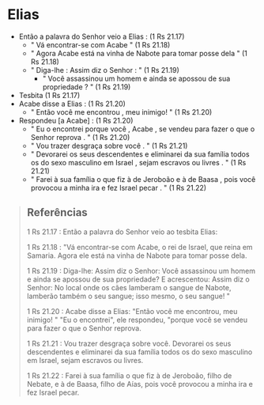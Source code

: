 # Elias
- Então a palavra do Senhor veio a Elias : (1 Rs 21.17)
  - " Vá encontrar-se com Acabe " (1 Rs 21.18)
  - " Agora Acabe está na vinha de Nabote para tomar posse dela " (1 Rs 21.18)
  - " Diga-lhe : Assim diz o Senhor : " (1 Rs 21.19)
    - " Você assassinou um homem e ainda se apossou de sua propriedade ? " (1 Rs 21.19)
- Tesbita (1 Rs 21.17)
- Acabe disse a Elias : (1 Rs 21.20)
  - " Então você me encontrou , meu inimigo! " (1 Rs 21.20)
- Respondeu \[a Acabe] : (1 Rs 21.20)
  - " Eu o encontrei porque você , Acabe , se vendeu para fazer o que o Senhor reprova . " (1 Rs 21.20)
  - " Vou trazer desgraça sobre você . " (1 Rs 21.21)
  - " Devorarei os seus descendentes e eliminarei da sua família todos os do sexo masculino em Israel , sejam escravos ou livres . " (1 Rs 21.21)
  - " Farei à sua família o que fiz à de Jeroboão e à de Baasa , pois você provocou a minha ira e fez Israel pecar . " (1 Rs 21.22)

> ## Referências
> 1 Rs 21.17 : Então a palavra do Senhor veio ao tesbita Elias:
>
> 1 Rs 21.18 : "Vá encontrar-se com Acabe, o rei de Israel, que reina em Samaria. Agora ele está na vinha de Nabote para tomar posse dela.
>
> 1 Rs 21.19 : Diga-lhe: Assim diz o Senhor: Você assassinou um homem e ainda se apossou de sua propriedade? E acrescentou: Assim diz o Senhor: No local onde os cães lamberam o sangue de Nabote, lamberão também o seu sangue; isso mesmo, o seu sangue! "
>
> 1 Rs 21.20 : Acabe disse a Elias: "Então você me encontrou, meu inimigo! " "Eu o encontrei", ele respondeu, "porque você se vendeu para fazer o que o Senhor reprova.
>
> 1 Rs 21.21 : Vou trazer desgraça sobre você. Devorarei os seus descendentes e eliminarei da sua família todos os do sexo masculino em Israel, sejam escravos ou livres.
>
> 1 Rs 21.22 : Farei à sua família o que fiz à de Jeroboão, filho de Nebate, e à de Baasa, filho de Aías, pois você provocou a minha ira e fez Israel pecar.